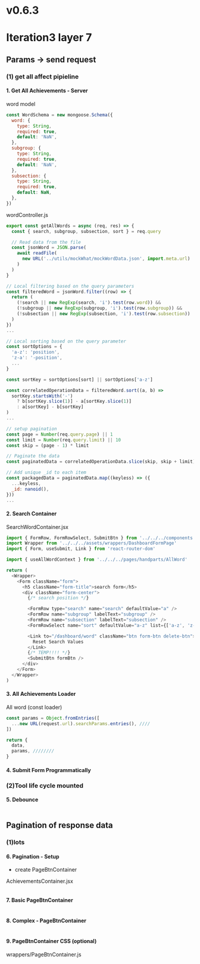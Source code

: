 # v0.6.3

# Iteration3 layer 7

## Params -> send request

### (1) get all affect pipieline

#### 1. Get All Achievements - Server

word model

```js
const WordSchema = new mongoose.Schema({
  word: {
    type: String,
    required: true,
    default: 'NaN',
  },
  subgroup: {
    type: String,
    required: true,
    default: 'NaN',
  },
  subsection: {
    type: String,
    required: true,
    default: NaN,
  },
})
```

wordController.js

```js
export const getAllWords = async (req, res) => {
  const { search, subgroup, subsection, sort } = req.query

  // Read data from the file
  const jsonWord = JSON.parse(
    await readFile(
      new URL('../utils/mockWhat/mockWordData.json', import.meta.url)
    )
  )
}
```

```js
// Local filtering based on the query parameters
const filteredWord = jsonWord.filter((row) => {
  return (
    (!search || new RegExp(search, 'i').test(row.word)) &&
    (!subgroup || new RegExp(subgroup, 'i').test(row.subgroup)) &&
    (!subsection || new RegExp(subsection, 'i').test(row.subsection))
  )
})
...
```

```js
// Local sorting based on the query parameter
const sortOptions = {
  'a-z': 'position',
  'z-a': '-position',
  ...
}

const sortKey = sortOptions[sort] || sortOptions['a-z']

const correlatedOperationData = filteredWord.sort((a, b) =>
  sortKey.startsWith('-')
    ? b[sortKey.slice(1)] - a[sortKey.slice(1)]
    : a[sortKey] - b[sortKey]
)
...
```

```js
// setup pagination
const page = Number(req.query.page) || 1
const limit = Number(req.query.limit) || 10
const skip = (page - 1) * limit

// Paginate the data
const paginatedData = correlatedOperationData.slice(skip, skip + limit)

// Add unique _id to each item
const packagedData = paginatedData.map((keyless) => ({
  ...keyless,
  _id: nanoid(),
}))
...
```

#### 2. Search Container

SearchWordContainer.jsx

```js
import { FormRow, FormRowSelect, SubmitBtn } from '../../../components'
import Wrapper from '../../../assets/wrappers/DashboardFormPage'
import { Form, useSubmit, Link } from 'react-router-dom'

import { useAllWordContext } from '../../../pages/handparts/AllWord'
```

```js
return (
  <Wrapper>
    <Form className="form">
      <h5 className="form-title">search form</h5>
      <div className="form-center">
        {/* search position */}

        <FormRow type="search" name="search" defaultValue="a" />
        <FormRow name="subgroup" labelText="subgroup" />
        <FormRow name="subsection" labelText="subsection" />
        <FormRowSelect name="sort" defaultValue="a-z" list={['a-z', 'z-a']} />

        <Link to="/dashboard/word" className="btn form-btn delete-btn">
          Reset Search Values
        </Link>
        {/* TEMP!!!! */}
        <SubmitBtn formBtn />
      </div>
    </Form>
  </Wrapper>
)
```

#### 3. All Achievements Loader

All word (const loader)

```js
const params = Object.fromEntries([
  ...new URL(request.url).searchParams.entries(), ////
])

return {
  data,
  params, ////////
}
```

#### 4. Submit Form Programmatically

### (2)Tool life cycle mounted

#### 5. Debounce

```js

```

## Pagination of response data

### (1)lots

#### 6. Pagination - Setup

- create PageBtnContainer

AchievementsContainer.jsx

```js

```

#### 7. Basic PageBtnContainer

```js

```

#### 8. Complex - PageBtnContainer

```js

```

#### 9. PageBtnContainer CSS (optional)

wrappers/PageBtnContainer.js

```js

```
